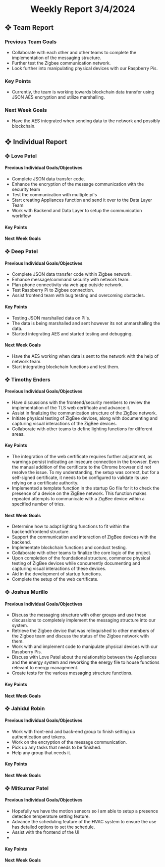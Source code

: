 
<h1 align="center"> Weekly Report 3/4/2024 </h1>

## ❖ Team Report

### Previous Team Goals
- Collaborate with each other and other teams to complete the implementation of the messaging structure.
- Further test the Zigbee communication network.
- Look further into manipulating physical devices with our Raspberry Pis.

### Key Points
- Currently, the team is working towards blockchain data transfer using JSON AES encryption and utilize marshalling.

### Next Week Goals
- Have the AES integrated when sending data to the network and possibly blockchain.

## ❖ Individual Report

### ❖ Love Patel

#### Previous Individual Goals/Objectives
- Complete JSON data transfer code.
- Enhance the encryption of the message communication with the security team
- Test the communication with multiple pi's
- Start creating Appliances function and send it over to the Data Layer Team
- Work with Backend and Data Layer to setup the communication workflow

#### Key Points


#### Next Week Goals


### ❖ Deep Patel

#### Previous Individual Goals/Objectives
- Complete JSON data transfer code within Zigbee network.
- Enhance message/command security with network team.
- Plan phone connectivity via web app outside network.
- Test Raspberry Pi to Zigbee connection.
- Assist frontend team with bug testing and overcoming obstacles.

#### Key Points
- Testing JSON marshalled data on Pi's.
- The data is being marshalled and sent however its not unmarshalling the data.
- Started integrating AES and started testing and debugging.

#### Next Week Goals
- Have the AES working when data is sent to the network with the help of network team.
- Start integrating blockchain functions and test them.


### ❖ Timothy Enders

#### Previous Individual Goals/Objectives
- Have discussions with the frontend/security members to review the implementation of the TLS web certificate and advance it.
- Assist in finalizing the communication structure of the ZigBee network.
- Initiate physical testing of ZigBee devices, along with documenting and capturing visual interactions of the ZigBee devices.
- Collaborate with other teams to define lighting functions for different areas.

#### Key Points
- The integration of the web certificate requires further adjustment, as warnings persist indicating an insecure connection in the browser. Even the manual addition of the certificate to the Chrome browser did not resolve the issue. To my understanding, the setup was correct, but for a self-signed certificate, it needs to be configured to validate its use relying on a certificate authority.
- Implemented a template function in the startup Go file for it to check the presence of a device on the ZigBee network. This function makes repeated attempts to communicate with a ZigBee device within a specified number of tries.

#### Next Week Goals
- Determine how to adapt lighting functions to fit within the backend/frontend structure.
- Support the communication and interaction of ZigBee devices with the backend.
- Implementate blockchain functions and conduct testing.
- Collaborate with other teams to finalize the core logic of the project.
- Upon completion of the foundational structure, commence physical testing of ZigBee devices while concurrently documenting and capturing visual interactions of these devices.
- Aid in the development of startup functions.
- Complete the setup of the web certificate.

### ❖ Joshua Murillo

#### Previous Individual Goals/Objectives
- Discuss the messaging structure with other groups and use these discussions to completely implement the messaging structure into our system.
- Retrieve the Zigbee device that was relinquished to other members of the Zigbee team and discuss the status of the Zigbee network with them.
- Work with and implement code to manipulate physical devices with our Raspberry Pis.
- Discuss with Love Patel about the relationship between the Appliances and the energy system and reworking the energy file to house functions relevant to energy management.
- Create tests for the various messaging structure functions.

#### Key Points

#### Next Week Goals

### ❖ Jahidul Robin

#### Previous Individual Goals/Objectives
- Work with front-end and back-end group to finish setting up authentication and tokens.
- Work on the encryption of the message communication.
- Pick up any tasks that needs to be finished.
- Help any group that needs it.

#### Key Points

#### Next Week Goals

### ❖ Mitkumar Patel

#### Previous Individual Goals/Objectives
- Hopefully we have the motion sensors so i am able to setup a presence detection temperature setting feature.
- Advance the scheduling feature of the HVAC system to ensure the use has detailed options to set the schedule.
- Assist with the frontend of the UI
- 
#### Key Points

#### Next Week Goals
